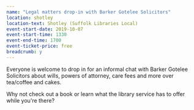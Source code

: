 ```yaml
---
name: "Legal matters drop-in with Barker Gotelee Solicitors"
location: shotley
location-text: Shotley (Suffolk Libraries Local)
event-start-date: 2019-10-07
event-start-time: 1330
event-end-time: 1700
event-ticket-price: free
breadcrumb: y
---
```


Everyone is welcome to drop in for an informal chat with Barker Gotelee Solicitors about wills, powers of attorney, care fees and more over tea/coffee and cakes.

Why not check out a book or learn what the library service has to offer while you're there?
